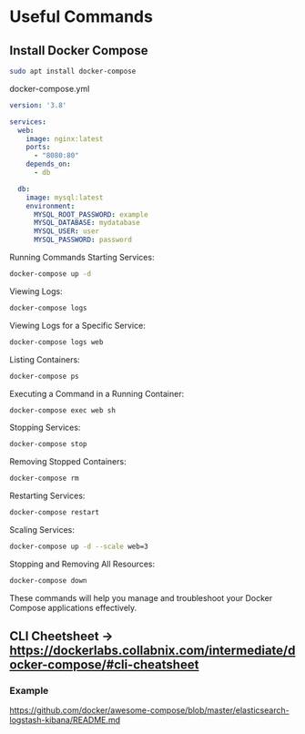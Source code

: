 # Useful Commands

## Install Docker Compose
```bash
sudo apt install docker-compose
```

docker-compose.yml

```yaml
version: '3.8'

services:
  web:
    image: nginx:latest
    ports:
      - "8080:80"
    depends_on:
      - db

  db:
    image: mysql:latest
    environment:
      MYSQL_ROOT_PASSWORD: example
      MYSQL_DATABASE: mydatabase
      MYSQL_USER: user
      MYSQL_PASSWORD: password

```

Running Commands
Starting Services:
```bash
docker-compose up -d
```

Viewing Logs:
```bash
docker-compose logs
```

Viewing Logs for a Specific Service:
```bash
docker-compose logs web
```

Listing Containers:
```bash
docker-compose ps
```

Executing a Command in a Running Container:
```bash
docker-compose exec web sh
```

Stopping Services:
```bash
docker-compose stop
```

Removing Stopped Containers:
```bash
docker-compose rm
```

Restarting Services:
```bash
docker-compose restart
```

Scaling Services:
```bash
docker-compose up -d --scale web=3
```

Stopping and Removing All Resources:
```bash
docker-compose down
```

These commands will help you manage and troubleshoot your Docker Compose applications effectively.

## CLI Cheetsheet -> https://dockerlabs.collabnix.com/intermediate/docker-compose/#cli-cheatsheet 

### Example 
https://github.com/docker/awesome-compose/blob/master/elasticsearch-logstash-kibana/README.md
